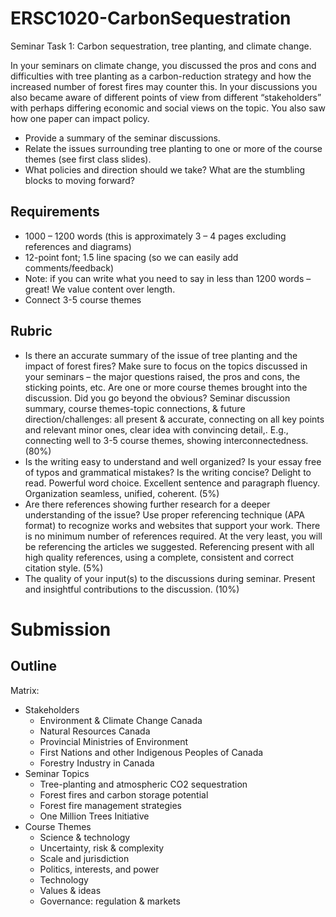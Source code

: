 # ERSC1020-CarbonSequestration
Seminar Task 1: Carbon sequestration, tree planting, and climate change.

In your seminars on climate change, you discussed the pros and cons and difficulties with tree planting as a carbon-reduction strategy and how the increased number of forest fires may counter this. In your discussions you also became aware of different points of view from different “stakeholders” with perhaps differing economic and social views on the topic. You also saw how one paper can impact policy.

- Provide a summary of the seminar discussions.
- Relate the issues surrounding tree planting to one or more of the course themes (see first class slides).
- What policies and direction should we take? What are the stumbling blocks to moving
forward?

## Requirements

- 1000 – 1200 words (this is approximately 3 – 4 pages excluding references and diagrams)
- 12-point font; 1.5 line spacing (so we can easily add comments/feedback)
- Note: if you can write what you need to say in less than 1200 words – great! We value content over length. 
- Connect 3-5 course themes

## Rubric

- Is there an accurate summary of the issue of tree planting and the impact of forest fires? Make sure to focus on the topics discussed in your seminars – the major questions raised, the pros and cons, the sticking points, etc. Are one or more course themes brought into the discussion. Did you go beyond the obvious? Seminar discussion summary, course themes-topic connections, & future direction/challenges: all present & accurate, connecting on all key points and relevant minor ones, clear idea with convincing detail,. E.g., connecting well to 3-5 course themes, showing interconnectedness. (80%)
- Is the writing easy to understand and well organized? Is your essay free of typos and grammatical mistakes? Is the writing concise? Delight to read. Powerful word choice. Excellent sentence and paragraph fluency. Organization seamless, unified, coherent. (5%)
- Are there references showing further research for a deeper understanding of the issue? Use proper referencing technique (APA format) to recognize works and websites that support your work. There is no minimum number of references required. At the very least, you will be referencing the articles we suggested. Referencing present with all high quality references, using a complete, consistent and correct citation style. (5%)
- The quality of your input(s) to the discussions during seminar. Present and insightful contributions to the discussion. (10%)

# Submission

## Outline

Matrix:
- Stakeholders
  - Environment & Climate Change Canada
  - Natural Resources Canada
  - Provincial Ministries of Environment
  - First Nations and other Indigenous Peoples of Canada
  - Forestry Industry in Canada
- Seminar Topics
  - Tree-planting and atmospheric CO2 sequestration
  - Forest fires and carbon storage potential
  - Forest fire management strategies
  - One Million Trees Initiative
- Course Themes
  - Science & technology
  - Uncertainty, risk & complexity
  - Scale and jurisdiction
  - Politics, interests, and power
  - Technology
  - Values & ideas
  - Governance: regulation & markets